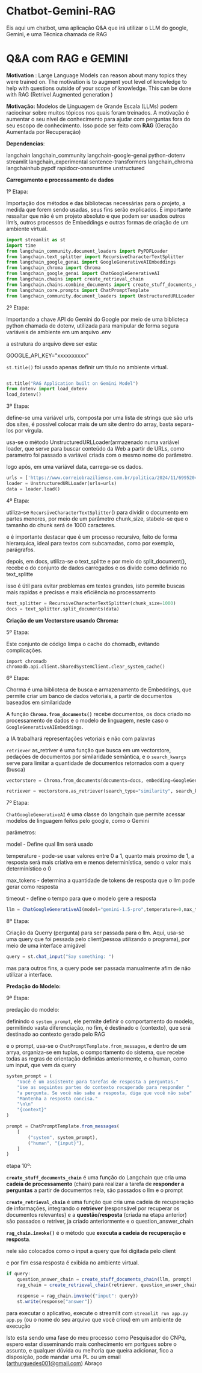 # Chatbot-Gemini-RAG
Eis aqui um chatbot, uma aplicação Q&amp;A que irá utilizar o LLM do google, Gemini, e uma Técnica chamada de RAG
# Q&A com RAG e GEMINI

**Motivation** : Large Language Models can reason about many topics they were trained on. The motivation is to augment yout level of knowledge to help with questions outside of your scope of knowledge. This can be done with RAG (Retrivel Augmented generation )

**Motivação:** Modelos de Linguagem de Grande Escala (LLMs) podem raciocinar sobre muitos tópicos nos quais foram treinados. A motivação é aumentar o seu nível de conhecimento para ajudar com perguntas fora do seu escopo de conhecimento. Isso pode ser feito com **RAG** (Geração Aumentada por Recuperação)

**Dependencias**:

langchain
langchain_community
langchain-google-genai
python-dotenv
streamlit
langchain_experimental
sentence-transformers
langchain_chroma
langchainhub
pypdf
rapidocr-onnxruntime
unstructured

**Carregamento e processamento de dados**

1º Etapa:

 Importação dos métodos e das bibliotecas necessárias para o projeto, a  medida que forem sendo usadas, seus fins serão explicados. É importante ressaltar que não é um projeto absoluto e que podem ser usados outros llm’s, outros processos de Embeddings e outras formas de criação de um ambiente virtual.

```python
import streamlit as st
import time
from langchain_community.document_loaders import PyPDFLoader
from langchain.text_splitter import RecursiveCharacterTextSplitter
from langchain_google_genai import GoogleGenerativeAIEmbeddings
from langchain_chroma import Chroma
from langchain_google_genai import ChatGoogleGenerativeAI
from langchain.chains import create_retrieval_chain
from langchain.chains.combine_documents import create_stuff_documents_chain
from langchain_core.prompts import ChatPromptTemplate
from langchain_community.document_loaders import UnstructuredURLLoader

```

2º Etapa: 

Importando a chave API do Gemini do Google por meio de uma biblioteca python chamada de dotenv, utilizada para manipular de forma segura variáveis de ambiente em um arquivo .env

a estrutura do arquivo deve ser esta:

GOOGLE_API_KEY="xxxxxxxxxx”

`st.title()` foi usado apenas definir um titulo no ambiente virtual.

```python

st.title("RAG Application built on Gemini Model")
from dotenv import load_dotenv
load_dotenv()
```

3º Etapa:

define-se uma variável urls, composta por uma lista de strings que são urls dos sites, é possível colocar mais de um site dentro do array, basta separa-los por virgula.

usa-se o método UnstructuredURLLoader(armazenado numa variável loader, que serve para buscar conteúdo da Web a partir de URLs, como parametro foi passado a variável criada com o mesmo nome do parâmetro.

logo após, em uma variável data, carrega-se os dados.

```python
urls = ['https://www.correiobraziliense.com.br/politica/2024/11/6995204-mp-tcu-pede-suspensao-dos-salarios-de-bolsonaro-e-outros-militares.html']
loader = UnstructuredURLLoader(urls=urls)
data = loader.load()
```

4º Etapa: 

utiliza-se `RecursiveCharacterTextSplitter`() para dividir o documento em partes menores, por meio de um parâmetro chunk_size, stabele-se que o tamanho do chunk será de 1000 caracteres.

e é importante destacar que é um processo recursivo, feito de forma hierarquica, ideal para textos com subcamadas, como por exemplo, parágrafos.

depois, em docs, utiliza-se o text_splitte e por meio do split_document(), recebe o do conjunto de dados carregados e os divide como definido no text_splitte

isso é útil para evitar problemas em textos grandes, isto permite buscas mais rapidas e precisas e mais eficiência no processamento

```python
text_splitter = RecursiveCharacterTextSplitter(chunk_size=1000)
docs = text_splitter.split_documents(data)

```

**Criação de um Vectorstore usando Chroma:**

5º Etapa: 

Este conjunto de código limpa o cache do chomadb, evitando complicações.

```
import chromadb
chromadb.api.client.SharedSystemClient.clear_system_cache()
```

6º Etapa:

Chorma é uma biblioteca de busca e armazenamento de Embeddings, que permite criar um banco de dados vetoriais, a partir de documentos baseados em similaridade

A função **`Chroma.from_documents()`** recebe documentos, os docs criado no processamento de dados e o modelo de linguagem, neste caso o `GoogleGenerativeAIEmbeddings`. 

a IA trabalhará representações vetoriais e não com palavras

`retriever` as_retriver é uma função que busca em um vectorstore, pedações de documentos por similaridade semântica, e o `search_kwargs` serve para limitar a quantidade de documentos retornados com a query (busca)

```python
vectorstore = Chroma.from_documents(documents=docs, embedding=GoogleGenerativeAIEmbeddings(model="models/embedding-001"))

retriever = vectorstore.as_retriever(search_type="similarity", search_kwargs={"k": 10})
```

7º Etapa: 

`ChatGoogleGenerativeAI` é uma classe do langchain que permite acessar modelos de linguagem feitos pelo google, como o Gemini

parâmetros:

model - Define qual llm será usado

temperature - pode-se usar valores entre 0 a 1, quanto mais proximo de 1, a resposta será mais criativa em e menos determinística, sendo o valor mais determinístico o 0

max_tokens - determina a quantidade de tokens de resposta que o llm pode gerar como resposta

timeout - define o tempo para que o modelo gere a resposta

```jsx
llm = ChatGoogleGenerativeAI(model="gemini-1.5-pro",temperature=0,max_tokens=None,timeout=None)
```

8º Etapa:

Criação da Querry (pergunta) para ser passada para o llm. Aqui, usa-se uma query que foi pessada pelo client(pessoa utilizando o programa), por meio de uma interface amigável

```jsx
query = st.chat_input("Say something: ") 
```

mas para outros fins, a query pode ser passada manualmente afim de não utilizar a interface.

**Predação do Modelo:**

9ª Etapa: 

predação do modelo:

definindo o `system_prompt`, ele permite definir o comportamento do modelo, permitindo vasta diferenciação, no fim, é destinado o {contexto}, que será destinado ao contexto gerado pelo RAG

e o prompt, usa-se o `ChatPromptTemplate.from_messages`, e dentro de um arrya, organiza-se em tuplas, o comportamento do sistema, que recebe todas as regras de orientação definidas anteriormente, e o human, como um input, que vem da query

```jsx
system_prompt = (
    "Você é um assistente para tarefas de resposta a perguntas."
    "Use as seguintes partes do contexto recuperado para responder "
    "a pergunta. Se você não sabe a resposta, diga que você não sabe"
    "Mantenha a resposta concisa."
    "\n\n"
    "{context}"
)

prompt = ChatPromptTemplate.from_messages(
    [
        ("system", system_prompt),
        ("human", "{input}"),
    ]
)

```

etapa 10º: 

**`create_stuff_documents_chain`** é uma função do Langchain que cria uma **cadeia de processamento** (chain) para realizar a tarefa de **responder a perguntas** a partir de documentos
nela, são passados o llm e o prompt

**`create_retrieval_chain`** é uma função que cria uma cadeia de recuperação de informações, integrando o **retriever** (responsável por recuperar os documentos relevantes) e a **questão/resposta** (criada na etapa anterior)
são passados o retriver, ja criado anteriormente e o question_answer_chain

**`rag_chain.invoke()`** é o método que **executa a cadeia de recuperação e resposta**.

nele são colocados como o input a query que foi digitada pelo client

e por fim essa resposta é exibida no ambiente virtual.

```jsx
if query:
    question_answer_chain = create_stuff_documents_chain(llm, prompt)
    rag_chain = create_retrieval_chain(retriever, question_answer_chain)

    response = rag_chain.invoke({"input": query})
    st.write(response["answer"])
```

para executar o aplicativo, execute o streamlit com `streamlit run app.py app.py` (ou o nome do seu arquivo que você criou) em um ambiente de execução

Isto esta sendo uma fase do meu processo como Pesquisador do CNPq, espero estar disseminando mais conhecimento em portgues sobre o assunto, e qualquer dúvida ou melhoria que queira adicionar, fico a disposição, pode mandar uma PL ou um email (arthurguedes001@gmail.com) Abraço
